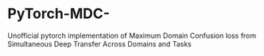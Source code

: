 # PyTorch-MDC-
Unofficial pytorch implementation of Maximum Domain Confusion loss from Simultaneous Deep Transfer Across Domains and Tasks
